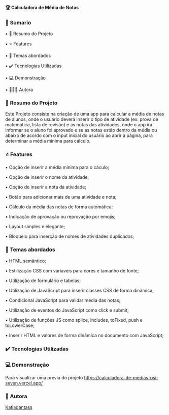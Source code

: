 #### 🏆 **Calculadora de Média de Notas** ####
 

### 📎 **Sumario** ###

•	📌 Resumo do Projeto

•	⭐ Features

•	📂 Temas abordados

•	✔️ Tecnologias Utilizadas

•	💻 Demonstração

•	🙋🏻‍♂‍ Autora

### 📌 **Resumo do Projeto** ###

Este Projeto consiste na criação de uma app para calcular a média de notas de alunos, onde o usuário deverá inserir o tipo de atividade (ex: prova de matemática, lista de revisão) e as notas das atividades, onde o app irá informar se o aluno foi aprovado e se as notas estão dentro da média ou abaixo de acordo com o input inicial do usuário ao abrir a página, para determinar a média mínima para cálculo.

### ⭐ **Features** ###

•	Opção de inserir a média mínima para o cáculo;

•	Opção de inserir o nome da atividade;

•	Opção de inserir a nota da atividade;

•	Botão para adicionar mais de uma atividade e nota;

•	Cálculo da média das notas de forma automática;

•	Indicação de aprovação ou reprovação por emojis;

•	Layout simples e elegante;

•	Bloqueio para inserção de nomes de atividades duplicados;


### 📂 **Temas abordados** ###

•	HTML semântico;

•	Estilização CSS com variaveis para cores e tamanho de fonte;

•	Utilização de formulário e tabelas;

•	Utilização de JavaScript para inserir classes CSS de forma dinâmica;

•	Condicional JavaScript para validar média das notas;

•	Utilização de eventos do JavaScript como click e submit;

•	Utilização de funções JS como splice, includes, toFixed, push e toLowerCase;

•	Inserir HTML e valores de forma dinâmica no documento com JavaScript;


### ✔️ **Tecnologias Utilizadas** ###
  

### 💻 **Demonstração** ###

Para visualizar uma prévia do projeto https://calculadora-de-medias-psi-seven.vercel.app/

### 🙋‍ **Autora** ###

[Katiadantass](https://github.com/Katiadantass)
